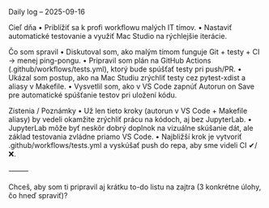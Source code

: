 Daily log – 2025-09-16

Cieľ dňa
	•	Priblížiť sa k profi workflowu malých IT tímov.
	•	Nastaviť automatické testovanie a využiť Mac Studio na rýchlejšie iterácie.

Čo som spravil
	•	Diskutoval som, ako malým tímom funguje Git + testy + CI → menej ping-pongu.
	•	Pripravil som plán na GitHub Actions (.github/workflows/tests.yml), ktorý bude spúšťať testy pri push/PR.
	•	Ukázal som postup, ako na Mac Studiu zrýchliť testy cez pytest-xdist a aliasy v Makefile.
	•	Vysvetlil som, ako v VS Code zapnúť Autorun on Save pre automatické spúšťanie testov pri uložení kódu.

Zistenia / Poznámky
	•	Už len tieto kroky (autorun v VS Code + Makefile aliasy) by vedeli okamžite zrýchliť prácu na kódoch, aj bez JupyterLab.
	•	JupyterLab môže byť neskôr dobrý doplnok na vizuálne skúšanie dát, ale základ testovania zvládne priamo VS Code.
	•	Najbližší krok je vytvoriť .github/workflows/tests.yml a vyskúšať push do repa, aby sme videli CI ✔/❌.

⸻

Chceš, aby som ti pripravil aj krátku to-do listu na zajtra (3 konkrétne úlohy, čo hneď spraviť)?
